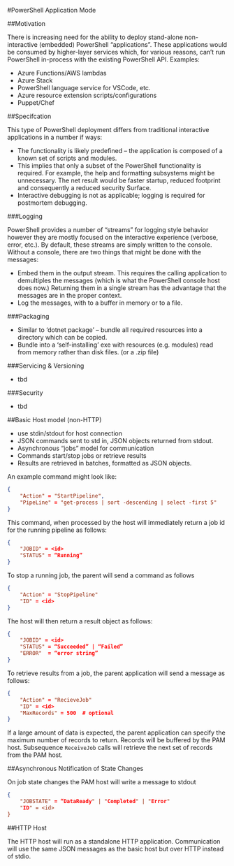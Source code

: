 ﻿---
RFC: RFCXXXX
Author: Bruce Payette
Status: Draft
SupercededBy: 
Version: 6.?
Area: Hosting
Comments Due: 01/03/2019
Plan to implement: Yes
---

#PowerShell Application Mode

##Motivation

There is increasing need for the ability to deploy stand-alone non-interactive (embedded) PowerShell “applications”. These applications would be consumed by higher-layer services which, for various reasons, can’t run PowerShell in-process with the existing PowerShell API.
Examples:

-	Azure Functions/AWS lambdas
-	Azure Stack
-	PowerShell language service for VSCode, etc.
-	Azure resource extension scripts/configurations
-	Puppet/Chef

##Specifcation

This type of PowerShell deployment differs from traditional interactive applications in a number if ways:
-	The functionality is likely predefined – the application is composed of a known set of scripts and modules.
-	This implies that only a subset of the PowerShell functionality is required. For example, the help and formatting subsystems might be unnecessary. The net result would be faster startup, reduced footprint and consequently a reduced security Surface.
-	Interactive debugging is not as applicable; logging is required for postmortem debugging.

###Logging

PowerShell provides a number of “streams” for logging style behavior however they are mostly focused on the interactive experience (verbose, error, etc.). By default, these streams are simply written to the console. Without a console, there are two things that might be done with the messages:

-	Embed them in the output stream. This requires the calling application to demultiples the messages (which is what the PowerShell console host does now.) Returning them in a single stream has the advantage that the messages are in the proper context.
-	Log the messages, with to a buffer in memory or to a file.

###Packaging

-	Similar to ‘dotnet package’ – bundle all required resources into a directory which can be copied.
-	Bundle into a ‘self-installing’ exe with resources (e.g. modules) read from memory rather than disk files. (or a .zip file)

###Servicing & Versioning

-	tbd

###Security

-	tbd

##Basic Host model (non-HTTP)

-	use stdin/stdout for host connection
-	JSON commands sent to std in, JSON objects returned from stdout.
-	Asynchronous “jobs” model for communication
-	Commands start/stop jobs or retrieve results
-	Results are retrieved in batches, formatted as JSON objects.

An example command might look like:

```JSON
{
    "Action" = "StartPipeline",
    "PipeLine" = "get-process | sort -descending | select -first 5"
}
```

This command, when processed by the host will immediately return a job id for the running pipeline as follows:

```JSON
{
    "JOBID" = <id>
    "STATUS" = “Running”
}
```
 To stop a running job, the parent will send a command as follows

```JSON
{
    "Action" = "StopPipeline"
    "ID" = <id>
}
```
The host will then return a result object as follows:

```JSON
{
    "JOBID" = <id>
    "STATUS" = “Succeeded” | “Failed”
    "ERROR"  = “error string”
}
```
To retrieve results from a job, the parent application will send a message as follows:

```JSON
{
    "Action" = "RecieveJob"
    "ID" = <id>
    "MaxRecords" = 500  # optional
}
```
If a large amount of data is expected, the parent application can specify the maximum number of records to return. Records will be buffered by the PAM host. Subsequence `ReceiveJob` calls will retrieve the next set of records from the PAM host.

##Asynchronous Notification of State Changes

On job state changes the PAM host will write a message to stdout

```JSON
{
    "JOBSTATE" = “DataReady" | "Completed" | "Error"
    "ID" = <id>
}
```
##HTTP Host

The HTTP host will run as a standalone HTTP application. Communication will use the same JSON messages as the basic host but over HTTP instead of stdio.

